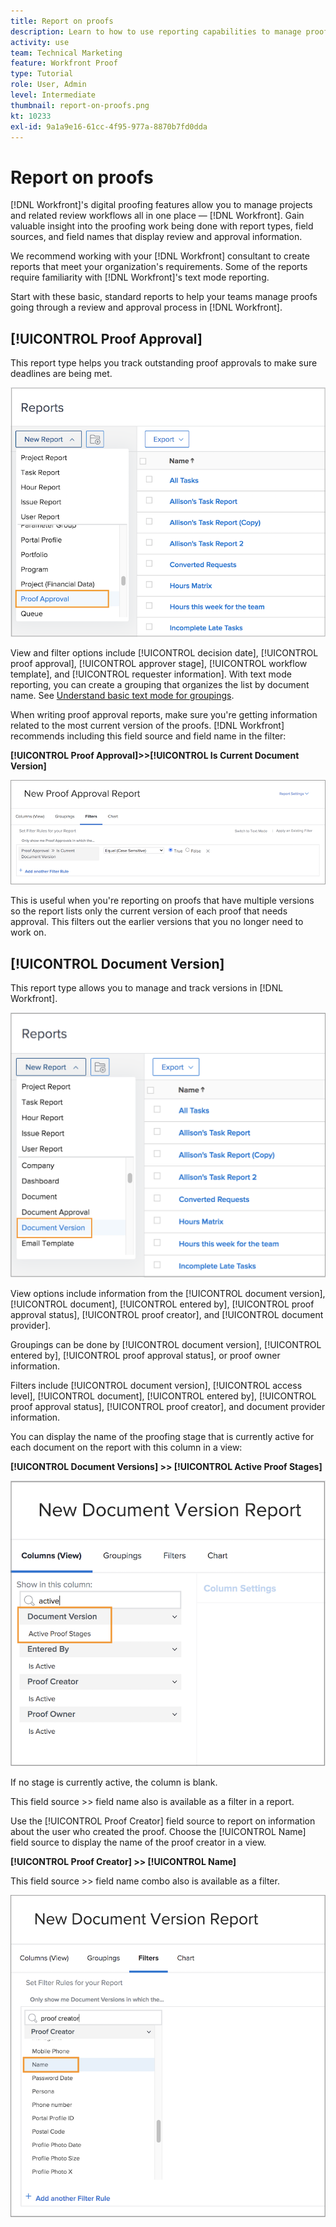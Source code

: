```yaml
---
title: Report on proofs
description: Learn to how to use reporting capabilities to manage proof progress.
activity: use
team: Technical Marketing
feature: Workfront Proof
type: Tutorial
role: User, Admin
level: Intermediate
thumbnail: report-on-proofs.png
kt: 10233
exl-id: 9a1a9e16-61cc-4f95-977a-8870b7fd0dda
---
```

# Report on proofs

[!DNL Workfront]'s digital proofing features allow you to manage projects and related review workflows all in one place — [!DNL Workfront]. Gain valuable insight into the proofing work being done with report types, field sources, and field names that display review and approval information.

We recommend working with your [!DNL Workfront] consultant to create reports that meet your organization's requirements. Some of the reports require familiarity with [!DNL Workfront]'s text mode reporting.

Start with these basic, standard reports to help your teams manage proofs going through a review and approval process in [!DNL Workfront].

## [!UICONTROL Proof Approval]

This report type helps you track outstanding proof approvals to make sure deadlines are being met.

![Select [!UICONTROL Proof Approval] from the [!UICONTROL New Report] drop-down menu](assets/proof-system-setups-proof-approval-report.png)

View and filter options include [!UICONTROL decision date], [!UICONTROL proof approval], [!UICONTROL approver stage], [!UICONTROL workflow template], and [!UICONTROL requester information]. With text mode reporting, you can create a grouping that organizes the list by document name. See [Understand basic text mode for groupings](https://experienceleague.adobe.com/docs/workfront-learn/tutorials-workfront/reporting/intermediate-reporting/basic-text-mode-for-groupings.html?lang=en).

When writing proof approval reports, make sure you're getting information related to the most current version of the proofs. [!DNL Workfront] recommends including this field source and field name in the filter:

**[!UICONTROL Proof Approval]>>[!UICONTROL Is Current Document Version]**

![Filters tab in report builder](assets/proof-system-setups-proof-approval-report-is-current-version.png)

This is useful when you're reporting on proofs that have multiple versions so the report lists only the current version of each proof that needs approval. This filters out the earlier versions that you no longer need to work on.

## [!UICONTROL Document Version]

This report type allows you to manage and track versions in [!DNL Workfront].

![Select [!UICONTROL Document Version] from the [!UICONTROL New Report] drop-down menu](assets/proof-system-setups-document-version-report.png)

View options include information from the [!UICONTROL document version], [!UICONTROL document], [!UICONTROL entered by], [!UICONTROL proof approval status], [!UICONTROL proof creator], and [!UICONTROL document provider].

Groupings can be done by [!UICONTROL document version], [!UICONTROL entered by], [!UICONTROL proof approval status], or proof owner information.

Filters include [!UICONTROL document version], [!UICONTROL access level], [!UICONTROL document], [!UICONTROL entered by], [!UICONTROL proof approval status], [!UICONTROL proof creator], and document provider information.

You can display the name of the proofing stage that is currently active for each document on the report with this column in a view:

**[!UICONTROL Document Versions] >> [!UICONTROL Active Proof Stages]**

![Filters tab in report builder](assets/proof-system-setups-active-proof-stages.png)

If no stage is currently active, the column is blank.

This field source >> field name also is available as a filter in a report.

Use the [!UICONTROL Proof Creator] field source to report on information about the user who created the proof. Choose the [!UICONTROL Name] field source to display the name of the proof creator in a view.

**[!UICONTROL Proof Creator] >> [!UICONTROL Name]**

This field source >> field name combo also is available as a filter.

![Filters tab in report builder](assets/proof-system-setups-proof-creator-name.png)

<!--
Learn More Icon
Learn how to create reports in [!DNL Workfront] with the Report Creation class.
Access to proofing functionality
-->
